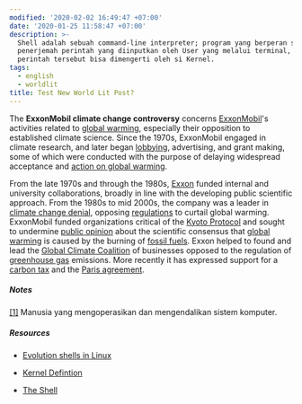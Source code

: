 ```yaml
---
modified: '2020-02-02 16:49:47 +07:00'
date: '2020-01-25 11:58:47 +07:00'
description: >-
  Shell adalah sebuah command-line interpreter; program yang berperan sebagai
  penerjemah perintah yang diinputkan oleh User yang melalui terminal, sehingga
  perintah tersebut bisa dimengerti oleh si Kernel.
tags:
  - english
  - worldlit
title: Test New World Lit Post?
---
```


The **ExxonMobil climate change controversy** concerns
[ExxonMobil](https://en.wikipedia.org/wiki/ExxonMobil)'s activities related to
[global warming](https://en.wikipedia.org/wiki/Global_warming), especially their
opposition to established climate science. Since the 1970s, ExxonMobil engaged
in climate research, and later began
[lobbying](https://en.wikipedia.org/wiki/Fossil_fuels_lobby), advertising, and
grant making, some of which were conducted with the purpose of delaying
widespread acceptance and [action on global
warming](https://en.wikipedia.org/wiki/Action_on_global_warming).

From the late 1970s and through the 1980s,
[Exxon](https://en.wikipedia.org/wiki/Exxon) funded internal and university
collaborations, broadly in line with the developing public scientific approach.
From the 1980s to mid 2000s, the company was a leader in [climate change
denial](https://en.wikipedia.org/wiki/Climate_change_denial), opposing
[regulations](https://en.wikipedia.org/wiki/Delegated_legislation) to curtail
global warming. ExxonMobil funded organizations critical of the [Kyoto
Protocol](https://en.wikipedia.org/wiki/Kyoto_Protocol) and sought to undermine
[public opinion](https://en.wikipedia.org/wiki/Public_opinion_on_climate_change)
about the scientific consensus that [global
warming](https://en.wikipedia.org/wiki/Global_warming) is caused by the burning
of [fossil fuels](https://en.wikipedia.org/wiki/Fossil_fuel). Exxon helped to
found and lead the [Global Climate
Coalition](https://en.wikipedia.org/wiki/Global_Climate_Coalition) of businesses
opposed to the regulation of [greenhouse
gas](https://en.wikipedia.org/wiki/Greenhouse_gas) emissions. More recently it
has expressed support for a [carbon
tax](https://en.wikipedia.org/wiki/Carbon_tax) and the [Paris
agreement](https://en.wikipedia.org/wiki/Paris_agreement).

##### Notes

[[1]](#user) Manusia yang mengoperasikan dan mengendalikan sistem komputer.

##### Resources

-   [Evolution shells in
    Linux](http://developer.ibm.com/tutorials/l-linux-shells/)

-   [Kernel Defintion](http://www.linfo.org/kernel.html)

-   [The Shell](http://www.cis.rit.edu/class/simg211/unixintro/Shell.html)
